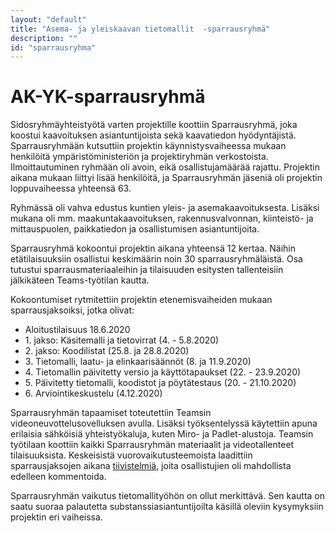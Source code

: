 ```yaml
---
layout: "default"
title: "Asema- ja yleiskaavan tietomallit  -sparrausryhmä"
description: ""
id: "sparrausryhma"
---
```

# AK-YK-sparrausryhmä

Sidosryhmäyhteistyötä varten projektille koottiin Sparrausryhmä, joka koostui kaavoituksen asiantuntijoista sekä kaavatiedon hyödyntäjistä. Sparrausryhmään kutsuttiin projektin käynnistysvaiheessa mukaan henkilöitä ympäristöministeriön ja projektiryhmän verkostoista. Ilmoittautuminen ryhmään oli avoin, eikä osallistujamäärää rajattu. Projektin aikana mukaan liittyi lisää henkilöitä, ja Sparrausryhmän jäseniä oli projektin loppuvaiheessa  yhteensä 63.

Ryhmässä oli vahva edustus kuntien yleis- ja asemakaavoituksesta. Lisäksi mukana oli mm. maakuntakaavoituksen, rakennusvalvonnan, kiinteistö- ja mittauspuolen, paikkatiedon ja osallistumisen asiantuntijoita. 

Sparrausryhmä kokoontui projektin aikana yhteensä 12 kertaa. Näihin etätilaisuuksiin osallistui keskimäärin noin 30 sparrausryhmäläistä. Osa tutustui sparrausmateriaaleihin ja tilaisuuden esitysten tallenteisiin jälkikäteen Teams-työtilan kautta. 

Kokoontumiset rytmitettiin projektin etenemisvaiheiden mukaan sparrausjaksoiksi, jotka olivat:
<ul>
  <li>Aloitustilaisuus 18.6.2020</li>
  <li>1. jakso: Käsitemalli ja tietovirrat (4. - 5.8.2020)</li>
  <li>2. jakso: Koodilistat (25.8. ja 28.8.2020)</li>
  <li>3. Tietomalli, laatu- ja elinkaarisäännöt (8. ja 11.9.2020)</li>
  <li>4. Tietomallin päivitetty versio ja käyttötapaukset (22. - 23.9.2020)</li>
  <li>5. Päivitetty tietomalli, koodistot ja pöytätestaus (20. - 21.10.2020)</li>
  <li>6. Arviointikeskustelu (4.12.2020)</li>
</ul>

Sparrausryhmän tapaamiset toteutettiin Teamsin videoneuvottelusovelluksen avulla. Lisäksi työksentelyssä käytettiin apuna erilaisia sähköisiä yhteistyökaluja, kuten Miro- ja Padlet-alustoja. Teamsin työtilaan koottiin kaikki Sparrausryhmän materiaalit ja videotallenteet tilaisuuksista. Keskeisistä vuorovaikutusteemoista laadittiin sparrausjaksojen aikana [tiivistelmiä](AKYK-sparrausryhman_keskustelumuistiot_2020.pdf), joita osallistujien oli mahdollista edelleen kommentoida.

Sparrausryhmän vaikutus tietomallityöhön on ollut merkittävä. Sen kautta on saatu suoraa palautetta substanssiasiantuntijoilta käsillä oleviin kysymyksiin projektin eri vaiheissa.
